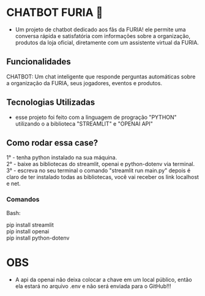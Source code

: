 # CHATBOT FURIA 🐾
- Um projeto de chatbot dedicado aos fãs da FURIA!
ele permite uma conversa rápida e satisfatória com informações sobre a organização, produtos da loja oficial, diretamente com um assistente virtual da FURIA.

## Funcionalidades

CHATBOT: Um chat inteligente que responde perguntas automáticas sobre a organização da FURIA, seus jogadores, eventos e produtos.

## Tecnologias Utilizadas
- esse projeto foi feito com a linguagem de progração "PYTHON" utilizando o a biblioteca "STREAMLIT" e "OPENAI API"

## Como rodar essa case?

1° - tenha python instalado na sua máquina.</br>
2° - baixe as bibliotecas do streamlit, openai e python-dotenv via terminal.</br>
3° - escreva no seu terminal o comando "streamlit run main.py" depois é claro de ter instalado todas as bibliotecas, você vai receber os link localhost e net.

### Comandos

Bash: 

pip install streamlit</br>
pip install openai</br>
pip install python-dotenv

# OBS

- A api da openai não deixa colocar a chave em um local público, então ela estará no arquivo .env e não será enviada para o GitHub!!!

